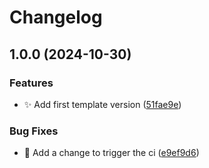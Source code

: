 # Changelog

## 1.0.0 (2024-10-30)


### Features

* :sparkles: Add first template version ([51fae9e](https://github.com/kevinah95/quarto-revealjs-cenfotec/commit/51fae9ecba74ae0a5f3365672a36b3a829603987))


### Bug Fixes

* :green_heart: Add a change to trigger the ci ([e9ef9d6](https://github.com/kevinah95/quarto-revealjs-cenfotec/commit/e9ef9d683c912d2a4607a8c6884772a46340029e))
